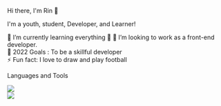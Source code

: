 Hi there, I'm Rin 👋


I'm a youth, student, Developer, and Learner!

🌱 I’m currently learning everything 🤣
👯 I’m looking to work as a front-end developer.
<br>
🥅 2022 Goals : To be a skillful developer
<br>
⚡ Fun fact: I love to draw and play football

Languages and Tools
</br>

  <a href="https://skillicons.dev">
    <img src="https://skillicons.dev/icons?i=ps,figma,html,css,sass,bootstrap,js,react,redux,nextjs,php,laravel,mysql,git,github,java" />
  </a>

</br>

<img src="https://github-readme-stats.vercel.app/api?username=rinnz7o7&&show_icons=true&title_color=ffffff&icon_color=bb2acf&text_color=daf7dc&bg_color=151515">

